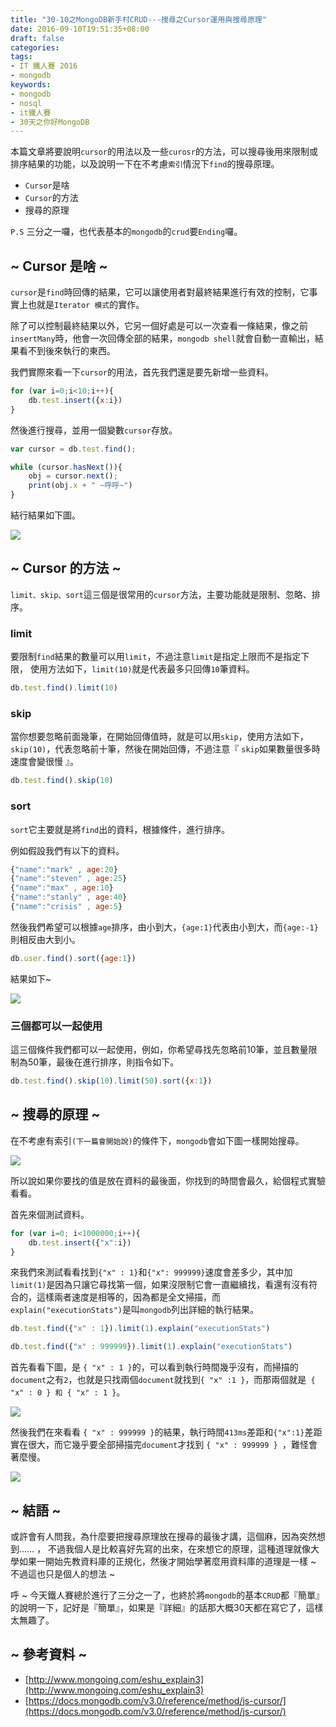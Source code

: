 ```yaml
---
title: "30-10之MongoDB新手村CRUD---搜尋之Cursor運用與搜尋原理"
date: 2016-09-10T19:51:35+08:00
draft: false
categories:
tags:
- IT 鐵人賽 2016
- mongodb
keywords:
- mongodb
- nosql
- it鐵人賽
- 30天之你好MongoDB  
---
```


本篇文章將要說明`cursor`的用法以及一些`curosr`的方法，可以搜尋後用來限制或排序結果的功能，以及說明一下在不考慮`索引`情況下`find`的搜尋原理。

* `Cursor`是啥
* `Cursor`的方法
* 搜尋的原理

`P.S` 三分之一囉，也代表基本的`mongodb`的`crud`要`Ending`囉。

## ~ Cursor 是啥 ~

`cursor`是`find`時回傳的結果，它可以讓使用者對最終結果進行有效的控制，它事實上也就是`Iterator 模式`的實作。

除了可以控制最終結果以外，它另一個好處是可以一次查看一條結果，像之前`insertMany`時，他會一次回傳全部的結果，`mongodb shell`就會自動一直輸出，結果看不到後來執行的東西。

我們實際來看一下`cursor`的用法，首先我們還是要先新增一些資料。

```js
for (var i=0;i<10;i++){
	db.test.insert({x:i})
}
```

然後進行搜尋，並用一個變數`cursor`存放。

```js
var cursor = db.test.find();

while (cursor.hasNext()){
	obj = cursor.next();
	print(obj.x + " ~呼呼~")
}
```

結行結果如下圖。

![](http://yixiang8780.com/outImg/20161208-1.png)


## ~ Cursor 的方法 ~ 

`limit、skip、sort`這三個是很常用的`cursor`方法，主要功能就是限制、忽略、排序。

### limit
要限制`find`結果的數量可以用`limit`，不過注意`limit`是指定上限而不是指定下限，
使用方法如下，`limit(10)`就是代表最多只回傳`10`筆資料。

```js
db.test.find().limit(10)
```

### skip
當你想要忽略前面幾筆，在開始回傳值時，就是可以用`skip`，使用方法如下，`skip(10)`，代表忽略前十筆，然後在開始回傳，不過注意『 `skip`如果數量很多時速度會變很慢 』。

```js
db.test.find().skip(10)
```

### sort
`sort`它主要就是將`find`出的資料，根據條件，進行排序。

例如假設我們有以下的資料。

```js
{"name":"mark" , age:20}
{"name":"steven" , age:25}
{"name":"max" , age:10}
{"name":"stanly" , age:40}
{"name":"crisis" , age:5}
```

然後我們希望可以根據`age`排序，由小到大，`{age:1}`代表由小到大，而`{age:-1}`則相反由大到小。

```js
db.user.find().sort({age:1})
```

結果如下~

![](http://yixiang8780.com/outImg/20161208-2.png)

### 三個都可以一起使用
這三個條件我們都可以一起使用，例如，你希望尋找先忽略前10筆，並且數量限制為50筆，最後在進行排序，則指令如下。

```js
db.test.find().skip(10).limit(50).sort({x:1})
```

## ~ 搜尋的原理 ~

在不考慮有索引`(下一篇會開始說)`的條件下，`mongodb`會如下圖一樣開始搜尋。

![](http://yixiang8780.com/outImg/20161208-4.png)

所以說如果你要找的值是放在資料的最後面，你找到的時間會最久，給個程式實驗看看。

首先來個測試資料。

```js
for (var i=0; i<1000000;i++){
	db.test.insert({"x":i})
}
```

來我們來測試看看找到`{"x" : 1}`和`{"x": 999999}`速度會差多少，其中加`limit(1)`是因為只讓它尋找第一個，如果沒限制它會一直繼續找，看還有沒有符合的，這樣兩者速度是相等的，因為都是全文掃描，而`explain("executionStats")`是叫`mongodb`列出詳細的執行結果。

```js
db.test.find({"x" : 1}).limit(1).explain("executionStats")

db.test.find({"x" : 999999}).limit(1).explain("executionStats")
```

首先看看下圖，是 `{ "x" : 1 }`的，可以看到執行時間幾乎沒有，而掃描的`document`之有`2`，也就是只找兩個`document`就找到`{ "x" :1 }`，而那兩個就是` { "x" : 0 } 和 { "x" : 1 }`。

![](http://yixiang8780.com/outImg/20161208-5.png)

然後我們在來看看 `{ "x" : 999999 }`的結果，執行時間`413ms`差距和`{"x":1}`差距實在很大，而它幾乎要全部掃描完`document`才找到 `{ "x" : 999999 } `，難怪會著麼慢。

![](http://yixiang8780.com/outImg/20161208-6.png)

## ~ 結語 ~

或許會有人問我，為什麼要把搜尋原理放在搜尋的最後才講，這個麻，因為突然想到…… ， 不過我個人是比較喜好先寫的出來，在來想它的原理，這種道理就像大學如果一開始先教資料庫的正規化，然後才開始學著麼用資料庫的道理是一樣 ~ 不過這也只是個人的想法 ~  

呼 ~ 今天鐵人賽總於進行了三分之一了，也終於將`mongodb`的基本`CRUD`都『簡單』的說明一下，記好是『簡單』，如果是『詳細』的話那大概30天都在寫它了，這樣太無趣了。

## ~ 參考資料 ~

* [http://www.mongoing.com/eshu_explain3](http://www.mongoing.com/eshu_explain3)
* [https://docs.mongodb.com/v3.0/reference/method/js-cursor/](https://docs.mongodb.com/v3.0/reference/method/js-cursor/)
